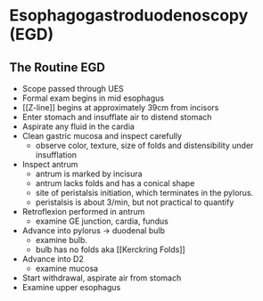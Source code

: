 # Esophagogastroduodenoscopy (EGD)

## The Routine EGD
- Scope passed through UES
- Formal exam begins in mid esophagus
- [[Z-line]] begins at approximately 39cm from incisors
- Enter stomach and insufflate air to distend stomach
- Aspirate any fluid in the cardia
- Clean gastric mucosa and inspect carefully
	- observe color, texture, size of folds and distensibility under insufflation
- Inspect antrum
	- antrum is marked by incisura
	- antrum lacks folds  and has a conical shape
	- site of peristalsis initiation, which terminates in the pylorus. 
	- peristalsis is about 3/min, but not practical to quantify
- Retroflexion performed in antrum
	- examine GE junction, cardia, fundus
- Advance into pylorus -> duodenal bulb
	- examine bulb.
	- bulb has no folds aka [[Kerckring Folds]]
- Advance into D2
	- examine mucosa
- Start withdrawal, aspirate air from stomach
- Examine upper esophagus